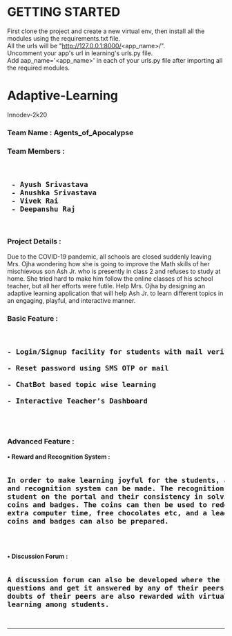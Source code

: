 # GETTING STARTED
First clone the project and create a new virtual env, then install all the modules using the requirements.txt file.<br>
All the urls will be "http://127.0.0.1:8000/<app_name>/<fucntion name>".<br>
Uncomment your app's url in learning's urls.py file.<br>
Add aap_name='<app_name>' in each of your urls.py file after importing all the required modules.


# Adaptive-Learning
Innodev-2k20

### Team Name : Agents_of_Apocalypse
### Team Members :
<pre>
<h3>
 - Ayush Srivastava
 - Anushka Srivastava
 - Vivek Rai
 - Deepanshu Raj
</h3>
</pre>

### Project Details :

<p>Due to the COVID-19 pandemic, all schools are closed suddenly leaving Mrs. Ojha wondering how
she is going to improve the Math skills of her mischievous son Ash Jr. who is presently in
class 2 and refuses to study at home. She tried hard to make him follow the online classes of
his school teacher, but all her efforts were futile. Help Mrs. Ojha by designing an adaptive
learning application that will help Ash Jr. to learn different topics in an engaging,
playful, and interactive manner.<p>

### Basic Feature :
<pre>
<h3>
- Login/Signup facility for students with mail verification<br>
- Reset password using SMS OTP or mail<br>
- ChatBot based topic wise learning<br>
- Interactive Teacher’s Dashboard<br>
</h3>
</pre>
### Advanced Feature :

<strong>• Reward and Recognition System :</strong><br>
<pre>
<h3>In order to make learning joyful for the students, a reward
and recognition system can be made. The recognition system traces the time spent by the
student on the portal and their consistency in solving problems to award them with virtual
coins and badges. The coins can then be used to redeem certain benefits from teachers like
extra computer time, free chocolates etc, and a leader board of students on the basis of
coins and badges can also be prepared.</h3>
</pre>
<br>
<strong>• Discussion Forum :</strong> 
<pre>
<h3>A discussion forum can also be developed where the students can ask their
questions and get it answered by any of their peers. The students who are able to solve the
doubts of their peers are also rewarded with virtual coins. This will enhance peer to peer
learning among students.</h3>
</pre>
<hr>
